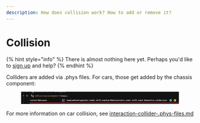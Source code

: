 ```yaml
---
description: How does collision work? How to add or remove it?
---
```


# Collision

{% hint style="info" %}
There is almost nothing here yet. Perhaps you'd like to [sign up](https://app.gitbook.com/invite/-MP5ijqI11FeeX7c8-N8/H70HZBOeUulIpkQnBLK7) and help?
{% endhint %}

Colliders are added via .phys files. For cars, those get added by the chassis component:&#x20;

<figure><img src="../../../.gitbook/assets/collision_component" alt=""><figcaption></figcaption></figure>

For more information on car collision, see [interaction-collider-.phys-files.md](../../modding-guides/vehicles/boe6s-guide-new-car-from-a-to-z/interaction-collider-.phys-files.md "mention")
